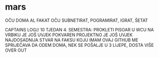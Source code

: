 # mars
OČU DOMA
AL FAKAT
OČU SUBNETIRAT, POGRAMIRAT, IGRAT, ŠETAT


CAPTAINS LOG//
10 TJEDAN 4. SEMESTRA:
PROKLETI PISOAR U WCU NA VRBIKU JE JOŠ UVJEK POKVAREN 
PROJEKTNO JE JOŠ UVJEK NAJDOSADNIJA STVAR NA FAKSU KOJU IMAM
OVAJ GITHUB ME SPRIJEČAVA DA ODEM DOMA,
NEK SE POŠALJE U 3 LIJEPE,
DOSTA VIŠE 
OVER
OUT


